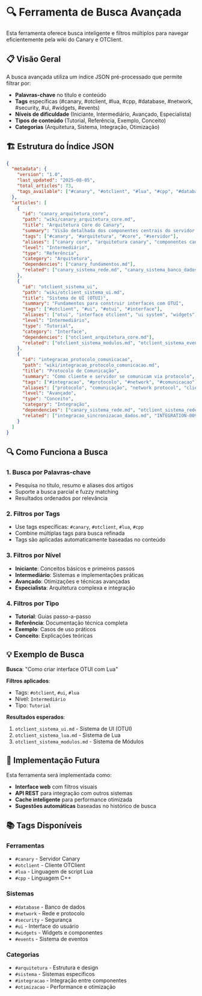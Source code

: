 # 🔍 Ferramenta de Busca Avançada

Esta ferramenta oferece busca inteligente e filtros múltiplos para navegar eficientemente pela wiki do Canary e OTClient.

## 📋 Visão Geral

A busca avançada utiliza um índice JSON pré-processado que permite filtrar por:
- **Palavras-chave** no título e conteúdo
- **Tags** específicas (#canary, #otclient, #lua, #cpp, #database, #network, #security, #ui, #widgets, #events)
- **Níveis de dificuldade** (Iniciante, Intermediário, Avançado, Especialista)
- **Tipos de conteúdo** (Tutorial, Referência, Exemplo, Conceito)
- **Categorias** (Arquitetura, Sistema, Integração, Otimização)

## 🏗️ Estrutura do Índice JSON

```json
{
  "metadata": {
    "version": "1.0",
    "last_updated": "2025-08-05",
    "total_articles": 73,
    "tags_available": ["#canary", "#otclient", "#lua", "#cpp", "#database", "#network", "#security", "#ui", "#widgets", "#events"]
  },
  "articles": [
    {
      "id": "canary_arquitetura_core",
      "path": "wiki/canary_arquitetura_core.md",
      "title": "Arquitetura Core do Canary",
      "summary": "Visão detalhada dos componentes centrais do servidor Canary",
      "tags": ["#canary", "#arquitetura", "#core", "#servidor"],
      "aliases": ["canary core", "arquitetura canary", "componentes canary", "estrutura canary"],
      "level": "Intermediário",
      "type": "Referência",
      "category": "Arquitetura",
      "dependencies": ["canary_fundamentos.md"],
      "related": ["canary_sistema_rede.md", "canary_sistema_banco_dados.md"]
    },
    {
      "id": "otclient_sistema_ui",
      "path": "wiki/otclient_sistema_ui.md",
      "title": "Sistema de UI (OTUI)",
      "summary": "Fundamentos para construir interfaces com OTUI",
      "tags": ["#otclient", "#ui", "#otui", "#interface"],
      "aliases": ["otui", "interface otclient", "ui system", "widgets"],
      "level": "Intermediário",
      "type": "Tutorial",
      "category": "Interface",
      "dependencies": ["otclient_arquitetura_core.md"],
      "related": ["otclient_sistema_modulos.md", "otclient_sistema_eventos.md"]
    },
    {
      "id": "integracao_protocolo_comunicacao",
      "path": "wiki/integracao_protocolo_comunicacao.md",
      "title": "Protocolo de Comunicação",
      "summary": "Como cliente e servidor se comunicam via protocolo",
      "tags": ["#integracao", "#protocolo", "#network", "#comunicacao"],
      "aliases": ["protocolo", "comunicação", "network protocol", "client server"],
      "level": "Avançado",
      "type": "Conceito",
      "category": "Integração",
      "dependencies": ["canary_sistema_rede.md", "otclient_sistema_rede.md"],
      "related": ["integracao_sincronizacao_dados.md", "INTEGRATION-009_Security.md"]
    }
  ]
}
```

## 🔍 Como Funciona a Busca

### 1. **Busca por Palavras-chave**
- Pesquisa no título, resumo e aliases dos artigos
- Suporte a busca parcial e fuzzy matching
- Resultados ordenados por relevância

### 2. **Filtros por Tags**
- Use tags específicas: `#canary`, `#otclient`, `#lua`, `#cpp`
- Combine múltiplas tags para busca refinada
- Tags são aplicadas automaticamente baseadas no conteúdo

### 3. **Filtros por Nível**
- **Iniciante**: Conceitos básicos e primeiros passos
- **Intermediário**: Sistemas e implementações práticas
- **Avançado**: Otimizações e técnicas avançadas
- **Especialista**: Arquitetura complexa e integração

### 4. **Filtros por Tipo**
- **Tutorial**: Guias passo-a-passo
- **Referência**: Documentação técnica completa
- **Exemplo**: Casos de uso práticos
- **Conceito**: Explicações teóricas

## 💡 Exemplo de Busca

**Busca**: "Como criar interface OTUI com Lua"

**Filtros aplicados**:
- Tags: `#otclient`, `#ui`, `#lua`
- Nível: `Intermediário`
- Tipo: `Tutorial`

**Resultados esperados**:
1. `otclient_sistema_ui.md` - Sistema de UI (OTUI)
2. `otclient_sistema_lua.md` - Sistema de Lua
3. `otclient_sistema_modulos.md` - Sistema de Módulos

## 🚀 Implementação Futura

Esta ferramenta será implementada como:
- **Interface web** com filtros visuais
- **API REST** para integração com outros sistemas
- **Cache inteligente** para performance otimizada
- **Sugestões automáticas** baseadas no histórico de busca

## 📚 Tags Disponíveis

### **Ferramentas**
- `#canary` - Servidor Canary
- `#otclient` - Cliente OTClient
- `#lua` - Linguagem de script Lua
- `#cpp` - Linguagem C++

### **Sistemas**
- `#database` - Banco de dados
- `#network` - Rede e protocolo
- `#security` - Segurança
- `#ui` - Interface do usuário
- `#widgets` - Widgets e componentes
- `#events` - Sistema de eventos

### **Categorias**
- `#arquitetura` - Estrutura e design
- `#sistema` - Sistemas específicos
- `#integracao` - Integração entre componentes
- `#otimizacao` - Performance e otimização
